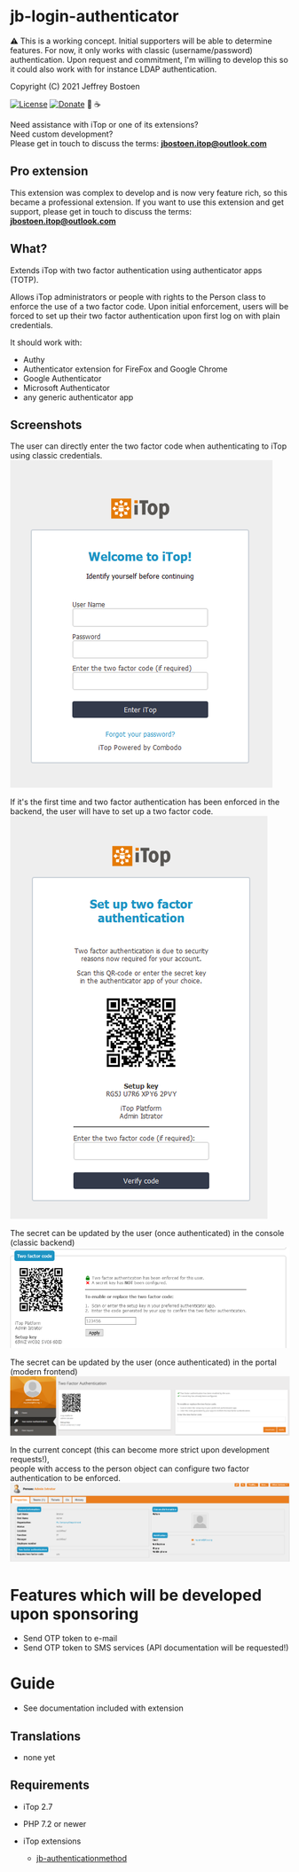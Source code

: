 # jb-login-authenticator

⚠ This is a working concept. Initial supporters will be able to determine features.
For now, it only works with classic (username/password) authentication.
Upon request and commitment, I'm willing to develop this so it could also work with for instance LDAP authentication.

Copyright (C) 2021 Jeffrey Bostoen

[![License](https://img.shields.io/github/license/jbostoen/iTop-custom-extensions)](https://github.com/jbostoen/iTop-custom-extensions/blob/master/license.md)
[![Donate](https://img.shields.io/badge/Donate-PayPal-green.svg)](https://www.paypal.me/jbostoen)
🍻 ☕

Need assistance with iTop or one of its extensions?  
Need custom development?  
Please get in touch to discuss the terms: **jbostoen.itop@outlook.com**

## Pro extension
This extension was complex to develop and is now very feature rich, so this became a professional extension.
If you want to use this extension and get support, please get in touch to discuss the terms: **jbostoen.itop@outlook.com**


## What?
Extends iTop with two factor authentication using authenticator apps (TOTP).

Allows iTop administrators or people with rights to the Person class to enforce the use of a two factor code. 
Upon initial enforcement, users will be forced to set up their two factor authentication upon first log on with plain credentials.

It should work with:
* Authy
* Authenticator extension for FireFox and Google Chrome
* Google Authenticator
* Microsoft Authenticator
* any generic authenticator app


## Screenshots

The user can directly enter the two factor code when authenticating to iTop using classic credentials.
![Login form - user can enter two factor code](screenshots/20210305_login.png)


If it's the first time and two factor authentication has been enforced in the backend, the user will have to set up a two factor code.
![Initial set up](screenshots/20210305_first_setup_when_enforced.png)


The secret can be updated by the user (once authenticated) in the console (classic backend)
![Backend preferences](screenshots/20210305_console_preferences.png)

The secret can be updated by the user (once authenticated) in the portal (modern frontend)
![Portal preferences](screenshots/20210305_portal_preferences.png)

In the current concept (this can become more strict upon development requests!),  
people with access to the person object can configure two factor authentication to be enforced.
![Enforce two factor authentication](screenshots/20210305_person.png)

# Features which will be developed upon sponsoring

* Send OTP token to e-mail
* Send OTP token to SMS services (API documentation will be requested!)


# Guide
* See documentation included with extension


## Translations
* none yet


## Requirements

* iTop 2.7
* PHP 7.2 or newer

* iTop extensions
  * [jb-authenticationmethod](https://github.com/jbostoen/itop-jb-authenticationmethod)
  
